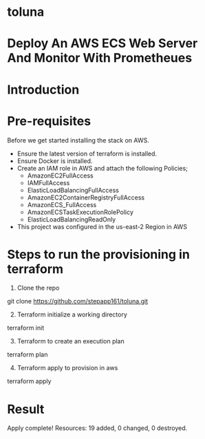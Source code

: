 # toluna
# Deploy An AWS ECS Web Server And Monitor With Prometheues

# Introduction

# Pre-requisites
Before we get started installing the stack on AWS.
* Ensure the latest version of terraform is installed.
* Ensure Docker is installed.
* Create an IAM role in AWS and attach the following Policies;
    *  AmazonEC2FullAccess 
    *  IAMFullAccess 
    *  ElasticLoadBalancingFullAccess 
    *  AmazonEC2ContainerRegistryFullAccess 
    *  AmazonECS_FullAccess 
    *  AmazonECSTaskExecutionRolePolicy 
    *  ElasticLoadBalancingReadOnly 
 * This project was configured in the us-east-2 Region in AWS
# Steps to run the provisioning in terraform
1. Clone the repo

git clone https://github.com/stepapp161/toluna.git 

2. Terraform initialize a working directory

terraform init

3. Terraform to create an execution plan

terraform plan

4. Terraform apply to provision in aws

terraform apply

# Result
Apply complete! Resources: 19 added, 0 changed, 0 destroyed.
